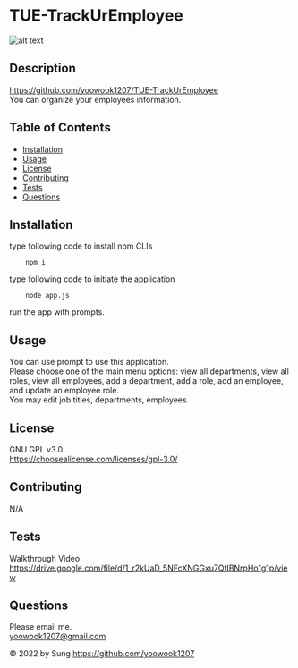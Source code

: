 # TUE-TrackUrEmployee


  ![alt text](https://img.shields.io/static/v1?label=LICENSE&message=GNU_GPL_v3.0&color=green)

  ## Description
  
  https://github.com/yoowook1207/TUE-TrackUrEmployee<br />
  You can organize your employees information.<br />

  ## Table of Contents
  * [Installation](#installation)
  * [Usage](#usage)
  * [License](#license)
  * [Contributing](#contributing)
  * [Tests](#tests)
  * [Questions](#questions)
  
  ## Installation
type following code to install npm CLIs
```    
    npm i
```
    
type following code to initiate the application<br />

```    
    node app.js
```    

run the app with prompts.<br />

  ## Usage
  You can use prompt to use this application.<br />
  Please choose one of the main menu options: view all departments, view all roles, view all employees, add a department, add a role, add an employee, and update an employee role.<br />
  You may edit job titles, departments, employees.<br />  
  
  ## License
  GNU GPL v3.0
  <br />https://choosealicense.com/licenses/gpl-3.0/
  

  ## Contributing

  N/A

  ## Tests

  Walkthrough Video<br />
  https://drive.google.com/file/d/1_r2kUaD_5NFcXNGGxu7QtIBNrpHo1g1p/view

  ## Questions

  Please email me.<br />
  yoowook1207@gmail.com
  

  &copy; 2022 by Sung https://github.com/yoowook1207